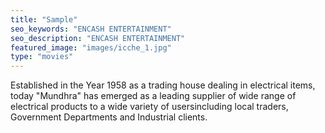 ```yaml
---
title: "Sample"
seo_keywords: "ENCASH ENTERTAINMENT"
seo_description: "ENCASH ENTERTAINMENT"
featured_image: "images/icche_1.jpg"
type: "movies"
---
```


Established in the Year 1958 as a trading house dealing in electrical items, today "Mundhra" has emerged as a leading supplier of wide range of electrical products to a wide variety of usersincluding local traders, Government Departments and Industrial clients.
